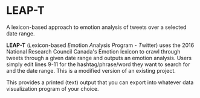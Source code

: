 # LEAP-T
A lexicon-based approach to emotion analysis of tweets over a selected date range. 


__LEAP-T__ (*L*exicon-based *E*motion *A*nalysis *P*rogram - *T*witter) uses the 2016 National Research Council Canada's Emotion lexicon to crawl through tweets through a given date range and outputs an emotion analysis. Users simply edit lines 9-11 for the hashtag/phrase/word they want to search for and the date range. This is a modified version of an existing project.

This provides a printed (text) output that you can export into whatever data visualization program of your choice. 
